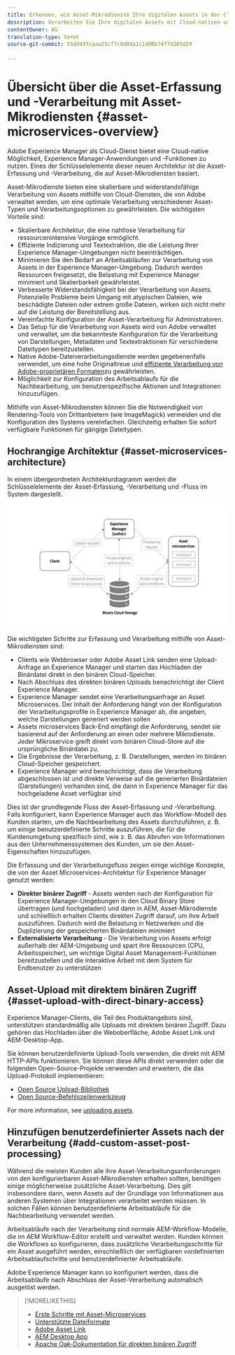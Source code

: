 ```yaml
---
title: Erkennen, wie Asset-Mikrodienste Ihre digitalen Assets in der Cloud verarbeiten können
description: Verarbeiten Sie Ihre digitalen Assets mit Cloud-nativen und skalierbaren Asset-Verarbeitungsmikrodiensten.
contentOwner: AG
translation-type: tm+mt
source-git-commit: 55dd497caaa25cf7c0d8da1c1400b74f7d265d29

---
```



# Übersicht über die Asset-Erfassung und -Verarbeitung mit Asset-Mikrodiensten {#asset-microservices-overview}

<!--
First half of content at https://git.corp.adobe.com/aklimets/project-nui/blob/master/docs/Project-Nui-Asset-Compute-Service.md is useful for this article.
TBD: Post-GA we will provide detailed information at \help\assets\asset-microservices-configure-and-use.md. However, for GA, all information is added, in short, in this article.

-->

Adobe Experience Manager als Cloud-Dienst bietet eine Cloud-native Möglichkeit, Experience Manager-Anwendungen und -Funktionen zu nutzen. Eines der Schlüsselelemente dieser neuen Architektur ist die Asset-Erfassung und -Verarbeitung, die auf Asset-Mikrodiensten basiert.

Asset-Mikrodienste bieten eine skalierbare und widerstandsfähige Verarbeitung von Assets mithilfe von Cloud-Diensten, die von Adobe verwaltet werden, um eine optimale Verarbeitung verschiedener Asset-Typen und Verarbeitungsoptionen zu gewährleisten. Die wichtigsten Vorteile sind:

* Skalierbare Architektur, die eine nahtlose Verarbeitung für ressourcenintensive Vorgänge ermöglicht.
* Effiziente Indizierung und Textextraktion, die die Leistung Ihrer Experience Manager-Umgebungen nicht beeinträchtigen.
* Minimieren Sie den Bedarf an Arbeitsabläufen zur Verarbeitung von Assets in der Experience Manager-Umgebung. Dadurch werden Ressourcen freigesetzt, die Belastung mit Experience Manager minimiert und Skalierbarkeit gewährleistet.
* Verbesserte Widerstandsfähigkeit bei der Verarbeitung von Assets. Potenzielle Probleme beim Umgang mit atypischen Dateien, wie beschädigte Dateien oder extrem große Dateien, wirken sich nicht mehr auf die Leistung der Bereitstellung aus.
* Vereinfachte Konfiguration der Asset-Verarbeitung für Administratoren.
* Das Setup für die Verarbeitung von Assets wird von Adobe verwaltet und verwaltet, um die bekannteste Konfiguration für die Verarbeitung von Darstellungen, Metadaten und Textextraktionen für verschiedene Dateitypen bereitzustellen.
* Native Adobe-Dateiverarbeitungsdienste werden gegebenenfalls verwendet, um eine hohe Originaltreue und [effiziente Verarbeitung von Adobe-proprietären Formaten](file-format-support.md)zu gewährleisten.
* Möglichkeit zur Konfiguration des Arbeitsablaufs für die Nachbearbeitung, um benutzerspezifische Aktionen und Integrationen hinzuzufügen.

Mithilfe von Asset-Mikrodiensten können Sie die Notwendigkeit von Rendering-Tools von Drittanbietern (wie ImageMagick) vermeiden und die Konfiguration des Systems vereinfachen. Gleichzeitig erhalten Sie sofort verfügbare Funktionen für gängige Dateitypen.

## Hochrangige Architektur {#asset-microservices-architecture}

In einem übergeordneten Architekturdiagramm werden die Schlüsselelemente der Asset-Erfassung, -Verarbeitung und -Fluss im System dargestellt.

<!-- Proposed DRAFT diagram for asset microservices overview - see section "Asset processing - high-level diagram" in the PPTX deck

https://adobe-my.sharepoint.com/personal/gklebus_adobe_com/_layouts/15/guestaccess.aspx?guestaccesstoken=jexDC5ZnepXSt6dTPciH66TzckS1BPEfdaZuSgHugL8%3D&docid=2_1ec37f0bd4cc74354b4f481cd420e07fc&rev=1&e=CdgElS
-->

![Asset-Erfassung und -Verarbeitung mit Asset](assets/asset-microservices-overview.png "MicroservicesAsset-Erfassung und -Verarbeitung mit Asset-Mikroservices")

Die wichtigsten Schritte zur Erfassung und Verarbeitung mithilfe von Asset-Mikrodiensten sind:

* Clients wie Webbrowser oder Adobe Asset Link senden eine Upload-Anfrage an Experience Manager und starten das Hochladen der Binärdatei direkt in den binären Cloud-Speicher.
* Nach Abschluss des direkten binären Uploads benachrichtigt der Client Experience Manager.
* Experience Manager sendet eine Verarbeitungsanfrage an Asset Microservices. Der Inhalt der Anforderung hängt von der Konfiguration der Verarbeitungsprofile in Experience Manager ab, die angeben, welche Darstellungen generiert werden sollen
* Assets microservices Back-End empfängt die Anforderung, sendet sie basierend auf der Anforderung an einen oder mehrere Mikrodienste. Jeder Mikroservice greift direkt vom binären Cloud-Store auf die ursprüngliche Binärdatei zu.
* Die Ergebnisse der Verarbeitung, z. B. Darstellungen, werden im binären Cloud-Speicher gespeichert.
* Experience Manager wird benachrichtigt, dass die Verarbeitung abgeschlossen ist und direkte Verweise auf die generierten Binärdateien (Darstellungen) vorhanden sind, die dann in Experience Manager für das hochgeladene Asset verfügbar sind

Dies ist der grundlegende Fluss der Asset-Erfassung und -Verarbeitung. Falls konfiguriert, kann Experience Manager auch das Workflow-Modell des Kunden starten, um die Nachbearbeitung des Assets durchzuführen, z. B. um einige benutzerdefinierte Schritte auszuführen, die für die Kundenumgebung spezifisch sind, wie z. B. das Abrufen von Informationen aus den Unternehmenssystemen des Kunden, um sie den Asset-Eigenschaften hinzuzufügen.

Die Erfassung und der Verarbeitungsfluss zeigen einige wichtige Konzepte, die von der Asset Microservices-Architektur für Experience Manager genutzt werden:

* **Direkter binärer Zugriff** - Assets werden nach der Konfiguration für Experience Manager-Umgebungen in den Cloud Binary Store übertragen (und hochgeladen) und dann in AEM, Asset-Mikrodienste und schließlich erhalten Clients direkten Zugriff darauf, um ihre Arbeit auszuführen. Dadurch wird die Belastung in Netzwerken und die Duplizierung der gespeicherten Binärdateien minimiert
* **Externalisierte Verarbeitung** - Die Verarbeitung von Assets erfolgt außerhalb der AEM-Umgebung und spart ihre Ressourcen (CPU, Arbeitsspeicher), um wichtige Digital Asset Management-Funktionen bereitzustellen und die interaktive Arbeit mit dem System für Endbenutzer zu unterstützen

## Asset-Upload mit direktem binären Zugriff {#asset-upload-with-direct-binary-access}

Experience Manager-Clients, die Teil des Produktangebots sind, unterstützen standardmäßig alle Uploads mit direktem binären Zugriff. Dazu gehören das Hochladen über die Weboberfläche, Adobe Asset Link und AEM-Desktop-App.

Sie können benutzerdefinierte Upload-Tools verwenden, die direkt mit AEM HTTP-APIs funktionieren. Sie können diese APIs direkt verwenden oder die folgenden Open-Source-Projekte verwenden und erweitern, die das Upload-Protokoll implementieren:

* [Open Source Upload-Bibliothek](https://github.com/adobe/aem-upload)
* [Open Source-Befehlszeilenwerkzeug](https://github.com/adobe/aio-cli-plugin-aem)

For more information, see [uploading assets](add-assets.md).

## Hinzufügen benutzerdefinierter Assets nach der Verarbeitung {#add-custom-asset-post-processing}

Während die meisten Kunden alle ihre Asset-Verarbeitungsanforderungen von den konfigurierbaren Asset-Mikrodiensten erhalten sollten, benötigen einige möglicherweise zusätzliche Asset-Verarbeitung. Dies gilt insbesondere dann, wenn Assets auf der Grundlage von Informationen aus anderen Systemen über Integrationen verarbeitet werden müssen. In solchen Fällen können benutzerdefinierte Arbeitsabläufe für die Nachbearbeitung verwendet werden.

Arbeitsabläufe nach der Verarbeitung sind normale AEM-Workflow-Modelle, die im AEM Workflow-Editor erstellt und verwaltet werden. Kunden können die Workflows so konfigurieren, dass zusätzliche Verarbeitungsschritte für ein Asset ausgeführt werden, einschließlich der verfügbaren vordefinierten Arbeitsablaufschritte und benutzerdefinierter Arbeitsabläufe.

Adobe Experience Manager kann so konfiguriert werden, dass die Arbeitsabläufe nach Abschluss der Asset-Verarbeitung automatisch ausgelöst werden.

<!-- TBD asgupta, Engg: Create some asset-microservices-data-flow-diagram.
-->

>[!MORELIKETHIS]
>
>* [Erste Schritte mit Asset-Microservices](asset-microservices-configure-and-use.md)
>* [Unterstützte Dateiformate](file-format-support.md)
>* [Adobe Asset Link](https://helpx.adobe.com/enterprise/using/adobe-asset-link.html)
>* [AEM Desktop App](https://docs.adobe.com/content/help/en/experience-manager-desktop-app/using/introduction.html)
>* [Apache Oak-Dokumentation für direkten binären Zugriff](https://jackrabbit.apache.org/oak/docs/features/direct-binary-access.html)

